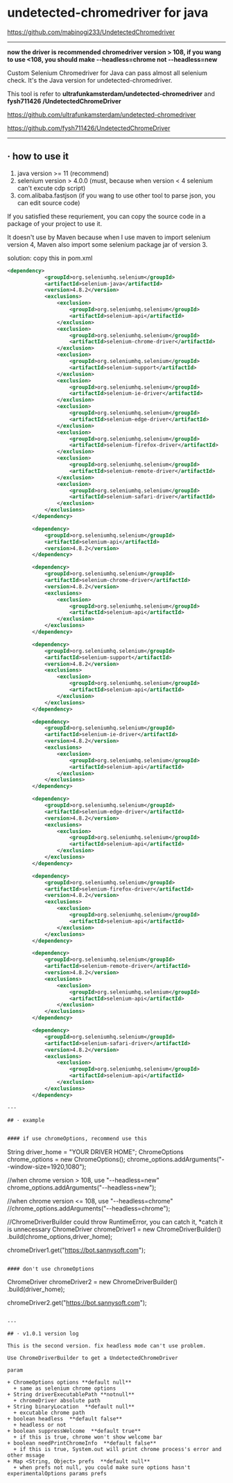 # undetected-chromedriver for java

https://github.com/mabinogi233/UndetectedChromedriver
___

**now the driver is recommended chromedriver version > 108, if you wang to
use <108, you should make --headless=chrome not --headless=new**

Custom Selenium Chromedriver for Java can pass almost all selenium check. It's the Java version for undetected-chromedriver.

This tool is refer to **ultrafunkamsterdam/undetected-chromedriver** and **fysh711426
/UndetectedChromeDriver**

https://github.com/ultrafunkamsterdam/undetected-chromedriver

https://github.com/fysh711426/UndetectedChromeDriver

---

## · how to use it

1. java version >= 11 (recommend)
2. selenium version > 4.0.0 (must, because when version < 4 selenium can't excute cdp script)
3. com.alibaba.fastjson (if you wang to use other tool to parse json, you can edit source code)

If you satisfied these requriement, you can copy the source code in a package of your project to use it.

It doesn't use by Maven because when I use maven to import selenium version 4, Maven also import some selenium package jar of version 3.

solution: copy this in pom.xml

``` xml
<dependency>
            <groupId>org.seleniumhq.selenium</groupId>
            <artifactId>selenium-java</artifactId>
            <version>4.8.2</version>
            <exclusions>
                <exclusion>
                    <groupId>org.seleniumhq.selenium</groupId>
                    <artifactId>selenium-api</artifactId>
                </exclusion>
                <exclusion>
                    <groupId>org.seleniumhq.selenium</groupId>
                    <artifactId>selenium-chrome-driver</artifactId>
                </exclusion>
                <exclusion>
                    <groupId>org.seleniumhq.selenium</groupId>
                    <artifactId>selenium-support</artifactId>
                </exclusion>
                <exclusion>
                    <groupId>org.seleniumhq.selenium</groupId>
                    <artifactId>selenium-ie-driver</artifactId>
                </exclusion>
                <exclusion>
                    <groupId>org.seleniumhq.selenium</groupId>
                    <artifactId>selenium-edge-driver</artifactId>
                </exclusion>
                <exclusion>
                    <groupId>org.seleniumhq.selenium</groupId>
                    <artifactId>selenium-firefox-driver</artifactId>
                </exclusion>
                <exclusion>
                    <groupId>org.seleniumhq.selenium</groupId>
                    <artifactId>selenium-remote-driver</artifactId>
                </exclusion>
                <exclusion>
                    <groupId>org.seleniumhq.selenium</groupId>
                    <artifactId>selenium-safari-driver</artifactId>
                </exclusion>
            </exclusions>
        </dependency>

        <dependency>
            <groupId>org.seleniumhq.selenium</groupId>
            <artifactId>selenium-api</artifactId>
            <version>4.8.2</version>
        </dependency>

        <dependency>
            <groupId>org.seleniumhq.selenium</groupId>
            <artifactId>selenium-chrome-driver</artifactId>
            <version>4.8.2</version>
            <exclusions>
                <exclusion>
                    <groupId>org.seleniumhq.selenium</groupId>
                    <artifactId>selenium-api</artifactId>
                </exclusion>
            </exclusions>
        </dependency>

        <dependency>
            <groupId>org.seleniumhq.selenium</groupId>
            <artifactId>selenium-support</artifactId>
            <version>4.8.2</version>
            <exclusions>
                <exclusion>
                    <groupId>org.seleniumhq.selenium</groupId>
                    <artifactId>selenium-api</artifactId>
                </exclusion>
            </exclusions>
        </dependency>

        <dependency>
            <groupId>org.seleniumhq.selenium</groupId>
            <artifactId>selenium-ie-driver</artifactId>
            <version>4.8.2</version>
            <exclusions>
                <exclusion>
                    <groupId>org.seleniumhq.selenium</groupId>
                    <artifactId>selenium-api</artifactId>
                </exclusion>
            </exclusions>
        </dependency>

        <dependency>
            <groupId>org.seleniumhq.selenium</groupId>
            <artifactId>selenium-edge-driver</artifactId>
            <version>4.8.2</version>
            <exclusions>
                <exclusion>
                    <groupId>org.seleniumhq.selenium</groupId>
                    <artifactId>selenium-api</artifactId>
                </exclusion>
            </exclusions>
        </dependency>

        <dependency>
            <groupId>org.seleniumhq.selenium</groupId>
            <artifactId>selenium-firefox-driver</artifactId>
            <version>4.8.2</version>
            <exclusions>
                <exclusion>
                    <groupId>org.seleniumhq.selenium</groupId>
                    <artifactId>selenium-api</artifactId>
                </exclusion>
            </exclusions>
        </dependency>

        <dependency>
            <groupId>org.seleniumhq.selenium</groupId>
            <artifactId>selenium-remote-driver</artifactId>
            <version>4.8.2</version>
            <exclusions>
                <exclusion>
                    <groupId>org.seleniumhq.selenium</groupId>
                    <artifactId>selenium-api</artifactId>
                </exclusion>
            </exclusions>
        </dependency>

        <dependency>
            <groupId>org.seleniumhq.selenium</groupId>
            <artifactId>selenium-safari-driver</artifactId>
            <version>4.8.2</version>
            <exclusions>
                <exclusion>
                    <groupId>org.seleniumhq.selenium</groupId>
                    <artifactId>selenium-api</artifactId>
                </exclusion>
            </exclusions>
        </dependency>

---

## · example


#### if use chromeOptions, recommend use this

```        
String driver_home = "YOUR DRIVER HOME";
ChromeOptions chrome_options = new ChromeOptions();
chrome_options.addArguments("--window-size=1920,1080");

//when chrome version > 108, use "--headless=new"
chrome_options.addArguments("--headless=new");

//when chrome version <= 108, use "--headless=chrome"
//chrome_options.addArguments("--headless=chrome");

//ChromeDriverBuilder could throw RuntimeError, you can catch it, *catch it is unnecessary
ChromeDriver chromeDriver1 = new ChromeDriverBuilder()
                .build(chrome_options,driver_home);
				
chromeDriver1.get("https://bot.sannysoft.com");

```

#### don't use chromeOptions

```
ChromeDriver chromeDriver2 = new ChromeDriverBuilder()
                .build(driver_home);

chromeDriver2.get("https://bot.sannysoft.com");
```

---

## · v1.0.1 version log

This is the second version. fix headless mode can't use problem.

Use ChromeDriverBuilder to get a UndetectedChromeDriver

param

+ ChromeOptions options **default null**
  + same as selenium chrome options
+ String driverExecutablePath **notnull**
  + chromeDriver absolute path         
+ String binaryLocation  **default null**
  + excutable chrome path
+ boolean headless  **default false**
  + headless or not
+ boolean suppressWelcome  **default true**
  + if this is true, chrome won't show welcome bar 
+ boolean needPrintChromeInfo  **default false**
  + if this is true, System.out will print chrome process's error and other mssage
+ Map <String, Object> prefs  **default null** 
  + when prefs not null, you could make sure options hasn't experimentalOptions params prefs 


